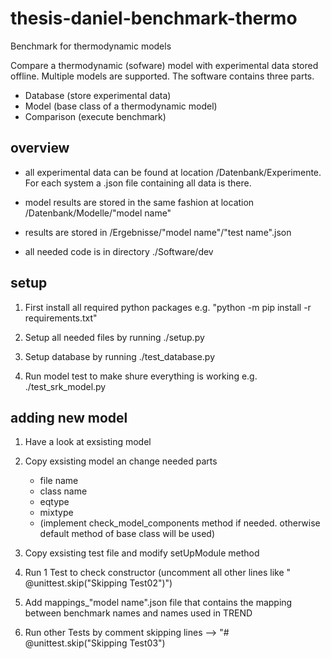 # thesis-daniel-benchmark-thermo

Benchmark for thermodynamic models

Compare a thermodynamic (sofware) model with experimental data stored offline.
Multiple models are supported. The software contains three parts.
* Database  (store experimental data)
* Model (base class of a thermodynamic model)
* Comparison (execute benchmark)

## overview

* all experimental data can be found at location /Datenbank/Experimente. For each system a .json file containing all data is there.

* model results are stored in the same fashion at location /Datenbank/Modelle/"model name"

* results are stored in /Ergebnisse/"model name"/"test name".json

* all needed code is in directory ./Software/dev

## setup

1. First install all required python packages e.g. "python -m pip install -r requirements.txt"

2. Setup all needed files by running ./setup.py

3. Setup database by running ./test_database.py

4. Run model test to make shure everything is working e.g. ./test_srk_model.py


## adding new model

1. Have a look at exsisting model

2. Copy exsisting model an change needed parts

    * file name
    * class name
    * eqtype
    * mixtype
    * (implement check_model_components method if needed. otherwise default method of base class will be used)

3. Copy exsisting test file and modify setUpModule method

4. Run 1 Test to check constructor (uncomment all other lines like " @unittest.skip("Skipping Test02")")

5. Add mappings_"model name".json file that contains the mapping between benchmark names and names used in TREND

5. Run other Tests by comment skipping lines --> "# @unittest.skip("Skipping Test03")